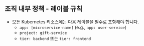 ## 조직 내부 정책 - 레이블 규칙


- 모든 Kubernetes 리소스에는 다음 레이블을 필수로 포함해야 합니다.
    -  `app: [microservice-name]` (e.g., `app: user-service`)
    -  `project: gift-service`
    -  `tier: backend` 또는 `tier: frontend`